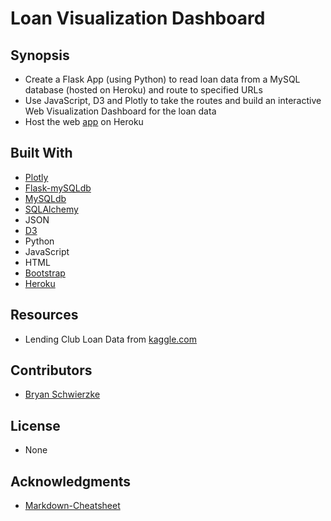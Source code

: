 # Loan Visualization Dashboard

## Synopsis
+ Create a Flask App (using Python) to read loan data from a MySQL database (hosted on Heroku) and route to specified URLs
+ Use JavaScript, D3 and Plotly to take the routes and build an interactive Web Visualization Dashboard for the loan data
+ Host the web [app](https://loanviz.herokuapp.com/) on Heroku
## Built With
+ [Plotly](https://plot.ly/javascript/)
+ [Flask-mySQLdb](https://flask-mysqldb.readthedocs.io/en/latest/)
+ [MySQLdb](https://mysqlclient.readthedocs.io/)
+ [SQLAlchemy](https://www.sqlalchemy.org/)
+ JSON
+ [D3](https://d3js.org/)
+ Python
+ JavaScript
+ HTML
+ [Bootstrap](https://getbootstrap.com/)
+ [Heroku](https://www.heroku.com/)
## Resources
+ Lending Club Loan Data from [kaggle.com](https://www.kaggle.com/wendykan/lending-club-loan-data)
## Contributors
+ [Bryan Schwierzke](https://www.linkedin.com/in/bryan-schwierzke/)
## License
+ None
## Acknowledgments
+ [Markdown-Cheatsheet](https://github.com/adam-p/markdown-here/wiki/Markdown-Cheatsheet)
